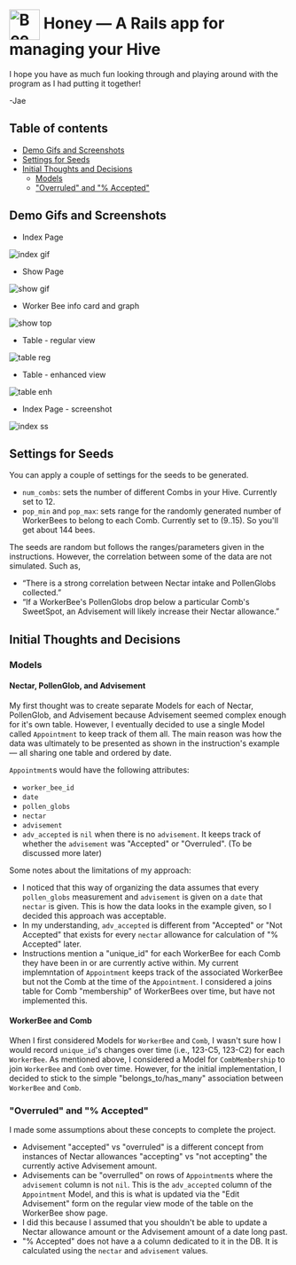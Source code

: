 # <img src="./public/favicon.ico" alt="Bee Icon" width="55" align="center"> Honey — A Rails app for managing your Hive

I hope you have as much fun looking through and playing around with the program as I had putting it together!

-Jae

## Table of contents

* [Demo Gifs and Screenshots](#demo-gifs-and-screenshots)
* [Settings for Seeds](#settings-for-seeds)
* [Initial Thoughts and Decisions](#initial-thoughts-and-decisions)
  * [Models](#models)
  * ["Overruled" and "% Accepted"](#overruled-and--accepted)

## Demo Gifs and Screenshots

* Index Page

![index gif][demo_index]

* Show Page

![show gif][demo_show]

* Worker Bee info card and graph

![show top][show_top]

* Table - regular view

![table reg][show_bot_1]

* Table - enhanced view

![table enh][show_bot_2]

* Index Page - screenshot

![index ss][index_page]

## Settings for Seeds

You can apply a couple of settings for the seeds to be generated.

* `num_combs`: sets the number of different Combs in your Hive. Currently set to 12.
* `pop_min` and `pop_max`: sets range for the randomly generated number of WorkerBees to belong to each Comb. Currently set to (9..15). So you'll get about 144 bees.

The seeds are random but follows the ranges/parameters given in the instructions. However, the correlation between some of the data are not simulated. Such as,

* “There is a strong correlation between Nectar intake and PollenGlobs collected.”
* “If a WorkerBee's PollenGlobs drop below a particular Comb's SweetSpot, an Advisement will likely increase their Nectar allowance.”

## Initial Thoughts and Decisions

### Models

#### Nectar, PollenGlob, and Advisement

My first thought was to create separate Models for each of Nectar, PollenGlob, and Advisement because Advisement seemed complex enough for it's own table. However, I eventually decided to use a single Model called `Appointment` to keep track of them all. The main reason was how the data was ultimately to be presented as shown in the instruction's example — all sharing one table and ordered by date.

`Appointment`s would have the following attributes:

* `worker_bee_id`
* `date`
* `pollen_globs`
* `nectar`
* `advisement`
* `adv_accepted` is `nil` when there is no `advisement`. It keeps track of whether the `advisement` was "Accepted" or "Overruled". (To be discussed more later)

Some notes about the limitations of my approach:

* I noticed that this way of organizing the data assumes that every `pollen_globs` measurement and `advisement` is given on a `date` that `nectar` is given. This is how the data looks in the example given, so I decided this approach was acceptable.
* In my understanding, `adv_accepted` is different from "Accepted" or "Not Accepted" that exists for every `nectar` allowance for calculation of "% Accepted" later.
* Instructions mention a "unique_id" for each WorkerBee for each Comb they have been in or are currently active within. My current implemntation of `Appointment` keeps track of the associated WorkerBee but not the Comb at the time of the `Appointment`. I considered a joins table for Comb "membership" of WorkerBees over time, but have not implemented this.

#### WorkerBee and Comb

When I first considered Models for `WorkerBee` and `Comb`, I wasn't sure how I would record `unique_id`'s changes over time (i.e., 123-C5, 123-C2) for each `WorkerBee`. As mentioned above, I considered a Model for `CombMembership` to join `WorkerBee` and `Comb` over time. However, for the initial implementation, I decided to stick to the simple "belongs_to/has_many" association between `WorkerBee` and `Comb`.

### "Overruled" and "% Accepted"

I made some assumptions about these concepts to complete the project.

* Advisement "accepted" vs "overruled" is a different concept from instances of Nectar allowances "accepting" vs "not accepting" the currently active Advisement amount.
* Advisements can be "overrulled" on rows of `Appointment`s where the `advisement` column is not `nil`. This is the `adv_accepted` column of the `Appointment` Model, and this is what is updated via the "Edit Advisement" form on the regular view mode of the table on the WorkerBee show page.
* I did this because I assumed that you shouldn't be able to update a Nectar allowance amount or the Advisement amount of a date long past.
* "% Accepted" does not have a a column dedicated to it in the DB. It is calculated using the `nectar` and `advisement` values.

[favicon]: ./public/favicon.ico "Bee"
[demo_index]: ./app/assets/images/demo_index.gif "Index page demo gif"
[demo_show]: ./app/assets/images/demo_show.gif "Show page demo gif"
[show_top]: ./app/assets/images/ss_show_top.png "Worker Bee info card and graph"
[show_bot_1]: ./app/assets/images/ss_show_bot_1.png "Table - regular view"
[show_bot_2]: ./app/assets/images/ss_show_bot_2.png "Table - enhanced view"
[index_page]: ./app/assets/images/ss_index.png "Index page - screenshot"

